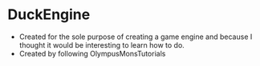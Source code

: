 # DuckEngine
- Created for the sole purpose of creating a game engine and because I thought it would be interesting to learn how to do.
- Created by following OlympusMonsTutorials
